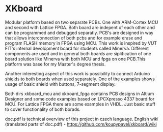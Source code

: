 # XKboard

Modular platform based on two separate PCBs. One with ARM-Cortex MCU and second with Lattice FPGA. Both board are indepent of each other and can be programmed and debugged separatly. PCB's are designed in way that allows interconnection of both pcbs and for example erase and program FLASH memory in FPGA using MCU. This work is inspired by VUT FIT's internal devolopment board for students called Minerva. Different components are used and in general both boards are siplification of one board solution like Minerva with both MCU and fpga on one PCB.This platform was base for my Master's degree thesis.

Another interesting aspect of this work is possibility to connect Arduino shields to both boards when used separately. One of the examples shows usage of basic shield with buttons, 7-segment display.

Both dirs xkboard_mcu and xkboard_fpga contains PCB designs in Altium Designer and some code examples based on LPCXpresso 4337 board for MCU. For Lattice FPGA there are some examples in VHDL. Just basic stuff to cover functionality of both borads.

doc.pdf is technical overview of this project in czech language. 
English wiki (translated parts of doc.pdf) - https://github.com/koupypavel/xkboard/wiki
